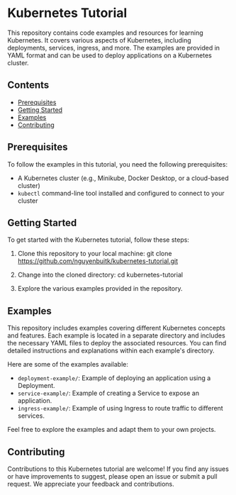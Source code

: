 # Kubernetes Tutorial

This repository contains code examples and resources for learning Kubernetes. It covers various aspects of Kubernetes, including deployments, services, ingress, and more. The examples are provided in YAML format and can be used to deploy applications on a Kubernetes cluster.

## Contents

- [Prerequisites](#prerequisites)
- [Getting Started](#getting-started)
- [Examples](#examples)
- [Contributing](#contributing)

## Prerequisites

To follow the examples in this tutorial, you need the following prerequisites:

- A Kubernetes cluster (e.g., Minikube, Docker Desktop, or a cloud-based cluster)
- `kubectl` command-line tool installed and configured to connect to your cluster

## Getting Started

To get started with the Kubernetes tutorial, follow these steps:

1. Clone this repository to your local machine:
    git clone https://github.com/nguyenbuitk/kubernetes-tutorial.git

2. Change into the cloned directory:
    cd kubernetes-tutorial

3. Explore the various examples provided in the repository.

## Examples

This repository includes examples covering different Kubernetes concepts and features. Each example is located in a separate directory and includes the necessary YAML files to deploy the associated resources. You can find detailed instructions and explanations within each example's directory.

Here are some of the examples available:

- `deployment-example/`: Example of deploying an application using a Deployment.
- `service-example/`: Example of creating a Service to expose an application.
- `ingress-example/`: Example of using Ingress to route traffic to different services.

Feel free to explore the examples and adapt them to your own projects.

## Contributing

Contributions to this Kubernetes tutorial are welcome! If you find any issues or have improvements to suggest, please open an issue or submit a pull request. We appreciate your feedback and contributions.
